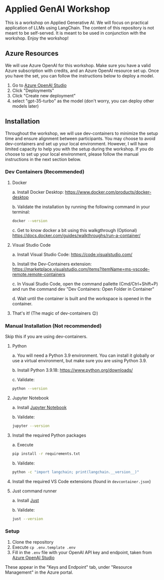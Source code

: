 # Applied GenAI Workshop

This is a workshop on Applied Generative AI. We will focus on practical application of LLMs using LangChain.
The content of this repository is not meant to be self-served. It is meant to be used in conjunction with the workshop.
Enjoy the workshop!

## Azure Resources

We will use Azure OpenAI for this workshop.
Make sure you have a valid Azure subscription with credits, and an Azure OpenAI resource set up.
Once you have the set, you can follow the instructions below to deploy a model.

1. Go to [Azure OpenAI Studio](https://oai.azure.com/portal)
2. Click "Deployments"
3. Click "Create new deployment"
4. select "gpt-35-turbo" as the model (don't worry, you can deploy other models later)

## Installation

Throughout the workshop, we will use dev-containers to minimize the setup time and ensure alignment between participants.
You may choose to avoid dev-containers and set up your local environment. 
However, I will have limited capacity to help you with the setup during the workshop.
If you do choose to set up your local environment, please follow the manual instructions in the next section below.

### Dev Containers (Recommended)
1. Docker
    
    a. Install Docker Desktop: https://www.docker.com/products/docker-desktop
    
    b. Validate the installation by running the following command in your terminal:
    ```bash
    docker --version
    ```
    c. Get to know docker a bit using this walkgthrough (Optional) https://docs.docker.com/guides/walkthroughs/run-a-container/

2. Visual Studio Code

    a. Install Visual Studio Code: https://code.visualstudio.com/

    b. Install the Dev-Containers extension: https://marketplace.visualstudio.com/items?itemName=ms-vscode-remote.remote-containers

    c. In Visual Studio Code, open the command pallette (Cmd/Ctrl+Shift+P) and run the command dev "Dev Containers: Open Folder in Container"

    d. Wait until the container is built and the workspace is opened in the container.

3. That's it! (The magic of dev-containers 😉)

### Manual Installation (Not recommended)

Skip this if you are using dev-containers.

1. Python
    
    a. You will need a Python 3.9 environment. You can install it globally or use a virtual environment, but make sure you are using Python 3.9.
    
    b. Install Python 3.9.18: https://www.python.org/downloads/
    
    c. Validate:
    ```bash
    python --version
    ```

2. Jupyter Notebook

    a. Install [Jupyter Notebook](https://jupyter.org/install)

    b. Validate:
    ```bash
    jupyter --version
    ```

3. Install the required Python packages

    a. Execute
    ```bash
    pip install -r requirements.txt
    ```

    b. Validate:
    ```bash
    python -c "import langchain; print(langchain.__version__)"
    ```

4. Install the required VS Code extensions (found in `devcontainer.json`)

5. Just command runner

    a. Install [Just](https://github.com/casey/just)

    b. Validate:
    ```bash
    just --version
    ```

### Setup
1. Clone the repository
2. Execute `cp .env.template .env`
3. Fill in the `.env` file with your OpenAI API key and endpoint, taken from [Azure OpenAI Studio](https://oai.azure.com/portal)

These appear in the "Keys and Endpoint" tab, under "Resource Management" in the Azure portal.